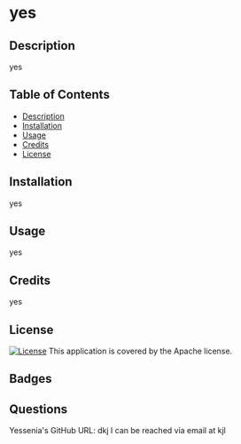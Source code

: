 # yes

  ## Description
  yes
  
  ## Table of Contents

  - [Description](#description)
  - [Installation](#installation)
  - [Usage](#usage)
  - [Credits](#credits)
  - [License](#license)
  
  ## Installation
  yes

  ## Usage
  yes
 
  ## Credits
  yes
  
  ## License
 [![License](https://img.shields.io/badge/license-Apache-green)](./LICENSE)
 This application is covered by the Apache license. 

  ## Badges
  
  ## Questions
  Yessenia's GitHub URL: dkj
  I can be reached via email at kjl
